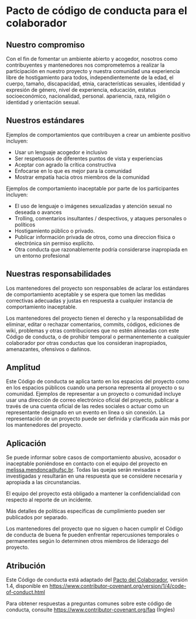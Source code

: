 # Pacto de código de conducta para el colaborador

## Nuestro compromiso

Con el fin de fomentar un ambiente abierto y acogedor, nosotros como contribuyentes y mantenedores nos comprometemos a realizar la participación en nuestro proyecto y nuestra comunidad una experiencia libre de hostigamiento para todos, independientemente de la edad, el cuerpo, tamaño, discapacidad, etnia, características sexuales, identidad y expresión de género, nivel de experiencia, educación, estatus socioeconómico, nacionalidad, personal. apariencia, raza, religión o identidad y orientación sexual.

## Nuestros estándares

Ejemplos de comportamientos que contribuyen a crear un ambiente positivo incluyen:

- Usar un lenguaje acogedor e inclusivo
- Ser respetuosos de diferentes puntos de vista y experiencias
- Aceptar con agrado la crítica constructiva
- Enfocarse en lo que es mejor para la comunidad
- Mostrar empatía hacia otros miembros de la comunidad

Ejemplos de comportamiento inaceptable por parte de los participantes incluyen:

- El uso de lenguaje o imágenes sexualizadas y atención sexual no deseada o avances
- Trolling, comentarios insultantes / despectivos, y ataques personales o políticos
- Hostigamiento público o privado.
- Publicar información privada de otros, como una direccion física o electrónica sin permiso explícito.
- Otra conducta que razonablemente podría considerarse inapropiada en un
  entorno profesional

## Nuestras responsabilidades

Los mantenedores del proyecto son responsables de aclarar los estándares de comportamiento aceptable y se espera que tomen las medidas correctivas adecuadas y justas en respuesta a cualquier instancia de comportamiento inaceptable.

Los mantenedores del proyecto tienen el derecho y la responsabilidad de eliminar, editar o rechazar comentarios, commits, códigos, ediciones de wiki, problemas y otras contribuciones que no estén alineadas con este Código de conducta, o de prohibir temporal o permanentemente a cualquier colaborador por otras conductas que los consideran inapropiados, amenazantes, ofensivos o dañinos.

## Amplitud

Este Código de conducta se aplica tanto en los espacios del proyecto como en los espacios públicos cuando una persona representa al proyecto o su comunidad. Ejemplos de representar a un proyecto o comunidad incluye usar una dirección de correo electrónico oficial del proyecto, publicar a través de una cuenta oficial de las redes sociales o actuar como un representante designado en un evento en línea o sin conexión. La representación de un proyecto puede ser definida y clarificada aún más por los mantenedores del proyecto.

## Aplicación

Se puede informar sobre casos de comportamiento abusivo, acosador o inaceptable poniéndose en contacto con el equipo del proyecto en melissa.mendonca@ufsc.br. Todas
las quejas serán revisadas e investigadas y resultarán en una respuesta que se considere necesaria y apropiada a las circunstancias.

El equipo del proyecto está obligado a mantener la confidencialidad con respecto al reporte de un incidente.

Más detalles de políticas específicas de cumplimiento pueden ser publicados por separado.

Los mantenedores del proyecto que no siguen o hacen cumplir el Código de conducta de buena fe pueden enfrentar repercusiones temporales o permanentes según lo determinen otros miembros de liderazgo del proyecto.

## Atribución

Este Código de conducta está adaptado del [Pacto del Colaborador][página de inicio], versión 1.4, disponible en https://www.contributor-covenant.org/version/1/4/code-of-conduct.html

[página de inicio]: https://www.contributor-covenant.org

Para obtener respuestas a preguntas comunes sobre este código de conducta, consulte
https://www.contributor-covenant.org/faq (Ingles)

